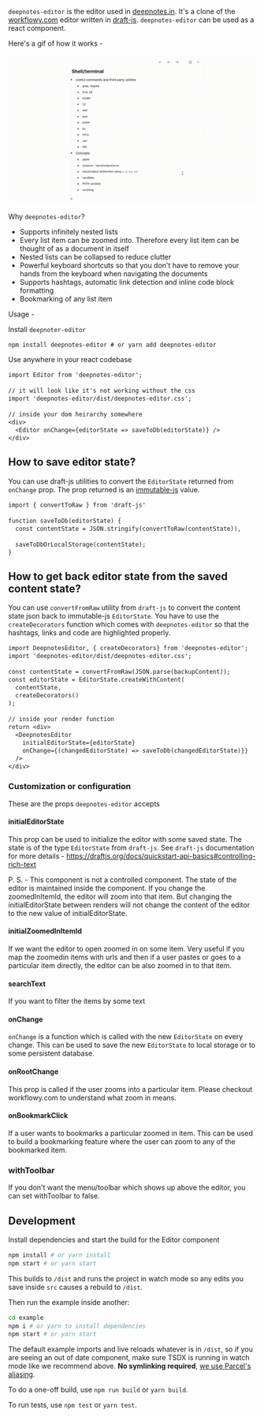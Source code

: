 `deepnotes-editor` is the editor used in [deepnotes.in](https://deepnotes.in).
It's a clone of the [workflowy.com](https://workflowy.com) editor written in
[draft-js](https://draftjs.org/). `deepnotes-editor` can be used as a react
component.

Here's a gif of how it works - 

![deepnotes editor demo](deepnotes-editor-demo.gif)

Why `deepnotes-editor`?

- Supports infinitely nested lists
- Every list item can be zoomed into. Therefore every list item can be thought
  of as a document in itself
- Nested lists can be collapsed to reduce clutter
- Powerful keyboard shortcuts so that you don't have to remove your hands from
  the keyboard when navigating the documents
- Supports hashtags, automatic link detection and inline code block formatting
- Bookmarking of any list item

Usage -

Install `deepnoter-editor`

```shell
npm install deepnotes-editor # or yarn add deepnotes-editor
```

Use anywhere in your react codebase

```
import Editor from 'deepnotes-editor';

// it will look like it's not working without the css
import 'deepnotes-editor/dist/deepnotes-editor.css';

// inside your dom heirarchy somewhere
<div>
  <Editor onChange={editorState => saveToDb(editorState)} />
</div>
```

## How to save editor state?
You can use draft-js utilities to convert the `EditorState` returned from
`onChange` prop. The prop returned is an [immutable-js](https://immutable-js.github.io/immutable-js/) value.


```
import { convertToRaw } from 'draft-js'

function saveToDb(editorState) {
  const contentState = JSON.stringify(convertToRaw(contentState)),

  saveToDbOrLocalStorage(contentState);
}
```

## How to get back editor state from the saved content state?
You can use `convertFromRaw` utility from `draft-js` to convert the content
state json back to immutable-js `EditorState`. You have to use the
`createDecorators` function which comes with `deepnotes-editor` so that the
hashtags, links and code are highlighted properly.


```
import DeepnotesEditor, { createDecorators} from 'deepnotes-editor';
import 'deepnotes-editor/dist/deepnotes-editor.css';

const contentState = convertFromRaw(JSON.parse(backupContent));
const editorState = EditorState.createWithContent(
  contentState,
  createDecorators()
);

// inside your render function
return <div>
  <DeepnotesEditor
    initialEditorState={editorState}
    onChange={(changedEditorState) => saveToDb(changedEditorState)}}
  />
</div>
```

### Customization or configuration
These are the props `deepnotes-editor` accepts

#### initialEditorState
This prop can be used to initialize the editor with some saved state. The state
is of the type `EditorState` from `draft-js`. See `draft-js` documentation for
more details - https://draftjs.org/docs/quickstart-api-basics#controlling-rich-text

P. S. - This component is not a controlled component. The state of the editor is
maintained inside the component. If you change the zoomedInItemId, the editor
will zoom into that item. But changing the initialEditorState between renders
will not change the content of the editor to the new value of
initialEditorState.

#### initialZoomedInItemId
If we want the editor to open zoomed in on some item. Very useful if you map the
zoomedin items with urls and then if a user pastes or goes to a particular item
directly, the editor can be also zoomed in to that item.

#### searchText
If you want to filter the items by some text

#### onChange
`onChange` is a function which is called with the new `EditorState` on every
change. This can be used to save the new `EditorState` to local storage or to
some persistent database.

#### onRootChange
This prop is called if the user zooms into a particular item. Please checkout
workflowy.com to understand what zoom in means.

#### onBookmarkClick
If a user wants to bookmarks a particular zoomed in item. This can be used to
build a bookmarking feature where the user can zoom to any of the bookmarked
item.

### withToolbar
If you don't want the menu/toolbar which shows up above the editor, you can set
withToolbar to false.

## Development
Install dependencies and start the build for the Editor component

```bash
npm install # or yarn install
npm start # or yarn start
```

This builds to `/dist` and runs the project in watch mode so any edits you save inside `src` causes a rebuild to `/dist`.

Then run the example inside another:

```bash
cd example
npm i # or yarn to install dependencies
npm start # or yarn start
```

The default example imports and live reloads whatever is in `/dist`, so if you are seeing an out of date component, make sure TSDX is running in watch mode like we recommend above. **No symlinking required**, [we use Parcel's aliasing](https://github.com/palmerhq/tsdx/pull/88/files).

To do a one-off build, use `npm run build` or `yarn build`.

To run tests, use `npm test` or `yarn test`.

